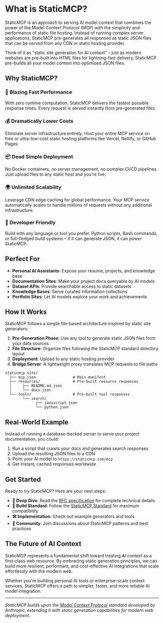 # What is StaticMCP?

StaticMCP is an approach to serving AI model context that combines the power of the Model Context Protocol (MCP) with the simplicity and performance of static file hosting. Instead of running complex server applications, StaticMCP pre-generates all responses as static JSON files that can be served from any CDN or static hosting provider.

Think of it as "static site generation for AI context" – just as modern websites are pre-built into HTML files for lightning-fast delivery, StaticMCP pre-builds all your model context into optimized JSON files.

## Why StaticMCP?

### 🚀 **Blazing Fast Performance**
With zero runtime computation, StaticMCP delivers the fastest possible response times. Every request is served instantly from pre-generated files.

### 💰 **Dramatically Lower Costs**
Eliminate server infrastructure entirely. Host your entire MCP service on free or ultra-low-cost static hosting platforms like Vercel, Netlify, or GitHub Pages.

### 📦 **Dead Simple Deployment**
No Docker containers, no server management, no complex CI/CD pipelines. Just upload files to any static host and you're live.

### 🌍 **Unlimited Scalability**
Leverage CDN edge caching for global performance. Your MCP service automatically scales to handle millions of requests without any additional infrastructure.

### 🔧 **Developer Friendly**
Build with any language or tool you prefer. Python scripts, Bash commands, or full-fledged build systems – if it can generate JSON, it can power StaticMCP.

## Perfect For

- **Personal AI Assistants**: Expose your resume, projects, and knowledge base
- **Documentation Sites**: Make your project docs queryable by AI models
- **Dataset APIs**: Provide searchable access to static datasets
- **Knowledge Bases**: Serve curated information collections
- **Portfolio Sites**: Let AI models explore your work and achievements

## How It Works

StaticMCP follows a simple file-based architecture inspired by static site generators:

1. **Pre-Generation Phase**: Use any tool to generate static JSON files from your data sources
2. **File Structure**: Organize files following the StaticMCP standard directory layout
3. **Deployment**: Upload to any static hosting provider
4. **Bridge Server**: A lightweight proxy translates MCP requests to file paths

```
staticmcp-site/
  ├── mcp.json                 # Main manifest
  ├── resources/               # Pre-built resource responses  
  │     ├── README.md.json
  │     └── docs.json
  └── tools/                   # Pre-built tool responses
        └── search/
              ├── javascript.json
              └── python.json
```

## Real-World Example

Instead of running a database-backed server to serve your project documentation, you could:

1. Run a script that crawls your docs and generates search responses
2. Upload the resulting JSON files to a CDN
3. Point your AI model to `https://staticmcp.com/mcp`
4. Get instant, cached responses worldwide

## Get Started

Ready to try StaticMCP? Here are your next steps:

- **📖 Deep Dive**: Read the [RFC specification](/docs/rfc) for complete technical details
- **📏 Build Standard**: Follow the [StaticMCP Standard](/docs/standard) for maximum compatibility
- **🛠️ Implementation**: Check out example generators and tools
- **💬 Community**: Join discussions about StaticMCP patterns and best practices

## The Future of AI Context

StaticMCP represents a fundamental shift toward treating AI context as a first-class web resource. By embracing static generation principles, we can build more resilient, performant, and cost-effective AI integrations that scale effortlessly with the modern web.

Whether you're building personal AI tools or enterprise-scale context services, StaticMCP offers a path to simpler, faster, and more reliable AI model integration.

---

*StaticMCP builds upon the [Model Context Protocol](https://modelcontextprotocol.io) standard developed by Anthropic, extending it with static generation capabilities for modern web deployment.*